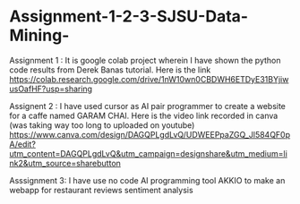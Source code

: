 # Assignment-1-2-3-SJSU-Data-Mining-
Assignment 1 : It is google colab project wherein I have shown the python code results from Derek Banas tutorial. Here is the link 
https://colab.research.google.com/drive/1nW10wn0CBDWH6ETDyE31BYjiwusOafHF?usp=sharing

Assignent 2 : I have used cursor as AI pair programmer to create a website for a caffe named GARAM CHAI. Here is the video link recorded in canva (was taking way too long to uploaded on youtube) 
https://www.canva.com/design/DAGQPLgdLvQ/UDWEEPpaZGQ_Jl584QF0pA/edit?utm_content=DAGQPLgdLvQ&utm_campaign=designshare&utm_medium=link2&utm_source=sharebutton

Asssignment 3:  I have use no code AI programming tool AKKIO to make an webapp for restaurant reviews sentiment analysis
